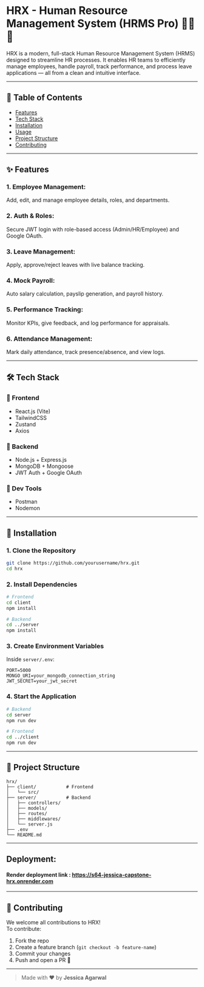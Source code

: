 # HRX - Human Resource Management System (HRMS Pro) 🧑‍💼🚀

HRX is a modern, full-stack Human Resource Management System (HRMS) designed to streamline HR processes. It enables HR teams to efficiently manage employees, handle payroll, track performance, and process leave applications — all from a clean and intuitive interface.

---

## 📌 Table of Contents

- [Features](#features)
- [Tech Stack](#tech-stack)
- [Installation](#installation)
- [Usage](#usage)
- [Project Structure](#project-structure)
- [Contributing](#contributing)

---

## ✨ Features

### 1. Employee Management: 
Add, edit, and manage employee details, roles, and departments.

### 2. Auth & Roles: 
Secure JWT login with role-based access (Admin/HR/Employee) and Google OAuth.

### 3. Leave Management: 
Apply, approve/reject leaves with live balance tracking.

### 4. Mock Payroll: 
Auto salary calculation, payslip generation, and payroll history.

### 5.  Performance Tracking: 
Monitor KPIs, give feedback, and log performance for appraisals.

### 6. Attendance Management: 
Mark daily attendance, track presence/absence, and view logs.

---

## 🛠️ Tech Stack

### 🔹 Frontend
- React.js (Vite)
- TailwindCSS
- Zustand
- Axios

### 🔸 Backend
- Node.js + Express.js
- MongoDB + Mongoose
- JWT Auth + Google OAuth

### 🔧 Dev Tools
- Postman
- Nodemon

---

## 🚀 Installation

### 1. Clone the Repository

```bash
git clone https://github.com/yourusername/hrx.git
cd hrx
```

### 2. Install Dependencies

```bash
# Frontend
cd client
npm install

# Backend
cd ../server
npm install
```

### 3. Create Environment Variables

Inside `server/.env`:

```env
PORT=5000
MONGO_URI=your_mongodb_connection_string
JWT_SECRET=your_jwt_secret
```

### 4. Start the Application

```bash
# Backend
cd server
npm run dev

# Frontend
cd ../client
npm run dev
```

---

## 📁 Project Structure

```
hrx/
├── client/           # Frontend 
│   └── src/
├── server/           # Backend 
│   ├── controllers/
│   ├── models/
│   ├── routes/
│   ├── middlewares/
│   └── server.js
├── .env
└── README.md
```

---

## Deployment:

#### Render deployment link : https://s64-jessica-capstone-hrx.onrender.com

---

## 🤝 Contributing

We welcome all contributions to HRX!  
To contribute:

1. Fork the repo  
2. Create a feature branch (`git checkout -b feature-name`)  
3. Commit your changes  
4. Push and open a PR 🚀

---

> Made with ❤️ by **Jessica Agarwal**
